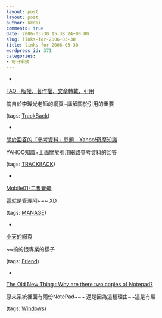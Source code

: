 ```yaml
---
layout: post
layout: post
author: kkdai
comments: true
date: 2006-03-30 15:38:24+00:00
slug: links-for-2006-03-30
title: links for 2006-03-30
wordpress_id: 371
categories:
- 每日網摘
---
```



	
  * 
		

[FAQ--版權、著作權、文章轉載、引用](http://tklee.com/Big5/Music/Mozart/faq.html#Copyright)


		

摘自於李璨光老師的網頁~講解關於引用的重要


		

(tags: [TrackBack](http://del.icio.us/kkdai/TrackBack))


	

	
  * 
		

[關於回答的「參考資料」問題 - Yahoo!奇摩知識](http://tw.knowledge.yahoo.com/question/?qid=1005021800658)


		

YAHOO知識+上面關於引用網路參考資料的回答


		

(tags: [TRACKBACK](http://del.icio.us/kkdai/TRACKBACK))


	

	
  * 
		

[Mobile01-二隻蒼蠅](http://www.mobile01.com/topicdetail.php?f=37&t=149574&last=1104440)


		

這就是管理阿~~~   XD


		

(tags: [MANAGE](http://del.icio.us/kkdai/MANAGE))


	

	
  * 
		

[小天的網頁](http://www.wallacehsh.info/)


		

~~搞的很專業的樣子


		

(tags: [Friend](http://del.icio.us/kkdai/Friend))


	

	
  * 
		

[The Old New Thing : Why are there two copies of Notepad?](http://blogs.msdn.com/oldnewthing/archive/2006/03/28/563008.aspx)


		

原來系統裡面有兩份NotePad~~~  還是因為這種理由~~這是有趣


		

(tags: [Windows](http://del.icio.us/kkdai/Windows))


	


